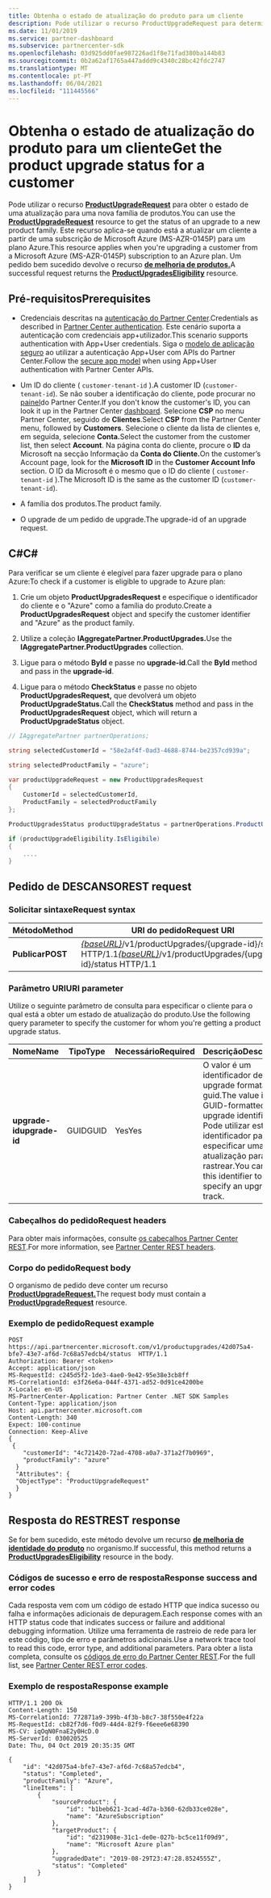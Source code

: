 ```yaml
---
title: Obtenha o estado de atualização do produto para um cliente
description: Pode utilizar o recurso ProductUpgradeRequest para determinar o estado de uma atualização do produto para um cliente para uma nova família de produtos, como por exemplo, a partir de uma subscrição de Microsoft Azure (MS-AZR-0145P) para um plano Azure.
ms.date: 11/01/2019
ms.service: partner-dashboard
ms.subservice: partnercenter-sdk
ms.openlocfilehash: 03d925dd0fae987226ad1f8e71fad380ba144b83
ms.sourcegitcommit: 0b2a62af1765a447addd9c4340c28bc42fdc2747
ms.translationtype: MT
ms.contentlocale: pt-PT
ms.lasthandoff: 06/04/2021
ms.locfileid: "111445566"
---
```

# <a name="get-the-product-upgrade-status-for-a-customer"></a><span data-ttu-id="67271-103">Obtenha o estado de atualização do produto para um cliente</span><span class="sxs-lookup"><span data-stu-id="67271-103">Get the product upgrade status for a customer</span></span>

<span data-ttu-id="67271-104">Pode utilizar o recurso [**ProductUpgradeRequest**](product-upgrade-resources.md#productupgraderequest) para obter o estado de uma atualização para uma nova família de produtos.</span><span class="sxs-lookup"><span data-stu-id="67271-104">You can use the [**ProductUpgradeRequest**](product-upgrade-resources.md#productupgraderequest) resource to get the status of an upgrade to a new product family.</span></span> <span data-ttu-id="67271-105">Este recurso aplica-se quando está a atualizar um cliente a partir de uma subscrição de Microsoft Azure (MS-AZR-0145P) para um plano Azure.</span><span class="sxs-lookup"><span data-stu-id="67271-105">This resource applies when you're upgrading a customer from a Microsoft Azure (MS-AZR-0145P) subscription to an Azure plan.</span></span> <span data-ttu-id="67271-106">Um pedido bem sucedido devolve o recurso [**de melhoria de produtos.**](product-upgrade-resources.md#productupgradeseligibility)</span><span class="sxs-lookup"><span data-stu-id="67271-106">A successful request returns the [**ProductUpgradesEligibility**](product-upgrade-resources.md#productupgradeseligibility) resource.</span></span>

## <a name="prerequisites"></a><span data-ttu-id="67271-107">Pré-requisitos</span><span class="sxs-lookup"><span data-stu-id="67271-107">Prerequisites</span></span>

- <span data-ttu-id="67271-108">Credenciais descritas na [autenticação do Partner Center](partner-center-authentication.md).</span><span class="sxs-lookup"><span data-stu-id="67271-108">Credentials as described in [Partner Center authentication](partner-center-authentication.md).</span></span> <span data-ttu-id="67271-109">Este cenário suporta a autenticação com credenciais app+utilizador.</span><span class="sxs-lookup"><span data-stu-id="67271-109">This scenario supports authentication with App+User credentials.</span></span> <span data-ttu-id="67271-110">Siga o [modelo de aplicação seguro](enable-secure-app-model.md) ao utilizar a autenticação App+User com APIs do Partner Center.</span><span class="sxs-lookup"><span data-stu-id="67271-110">Follow the [secure app model](enable-secure-app-model.md) when using App+User authentication with Partner Center APIs.</span></span>

- <span data-ttu-id="67271-111">Um ID do cliente ( `customer-tenant-id` ).</span><span class="sxs-lookup"><span data-stu-id="67271-111">A customer ID (`customer-tenant-id`).</span></span> <span data-ttu-id="67271-112">Se não souber a identificação do cliente, pode procurar no [painel](https://partner.microsoft.com/dashboard)do Partner Center.</span><span class="sxs-lookup"><span data-stu-id="67271-112">If you don't know the customer's ID, you can look it up in the Partner Center [dashboard](https://partner.microsoft.com/dashboard).</span></span> <span data-ttu-id="67271-113">Selecione **CSP** no menu Partner Center, seguido de **Clientes**.</span><span class="sxs-lookup"><span data-stu-id="67271-113">Select **CSP** from the Partner Center menu, followed by **Customers**.</span></span> <span data-ttu-id="67271-114">Selecione o cliente da lista de clientes e, em seguida, selecione **Conta.**</span><span class="sxs-lookup"><span data-stu-id="67271-114">Select the customer from the customer list, then select **Account**.</span></span> <span data-ttu-id="67271-115">Na página conta do cliente, procure o **ID** da Microsoft na secção Informação da **Conta do Cliente.**</span><span class="sxs-lookup"><span data-stu-id="67271-115">On the customer’s Account page, look for the **Microsoft ID** in the **Customer Account Info** section.</span></span> <span data-ttu-id="67271-116">O ID da Microsoft é o mesmo que o ID do cliente ( `customer-tenant-id` ).</span><span class="sxs-lookup"><span data-stu-id="67271-116">The Microsoft ID is the same as the customer ID  (`customer-tenant-id`).</span></span>

- <span data-ttu-id="67271-117">A família dos produtos.</span><span class="sxs-lookup"><span data-stu-id="67271-117">The product family.</span></span>

- <span data-ttu-id="67271-118">O upgrade de um pedido de upgrade.</span><span class="sxs-lookup"><span data-stu-id="67271-118">The upgrade-id of an upgrade request.</span></span>

## <a name="c"></a><span data-ttu-id="67271-119">C\#</span><span class="sxs-lookup"><span data-stu-id="67271-119">C\#</span></span>

<span data-ttu-id="67271-120">Para verificar se um cliente é elegível para fazer upgrade para o plano Azure:</span><span class="sxs-lookup"><span data-stu-id="67271-120">To check if a customer is eligible to upgrade to Azure plan:</span></span>

1. <span data-ttu-id="67271-121">Crie um objeto **ProductUpgradesRequest** e especifique o identificador do cliente e o "Azure" como a família do produto.</span><span class="sxs-lookup"><span data-stu-id="67271-121">Create a **ProductUpgradesRequest** object and specify the customer identifier and "Azure" as the product family.</span></span>

2. <span data-ttu-id="67271-122">Utilize a coleção **IAggregatePartner.ProductUpgrades.**</span><span class="sxs-lookup"><span data-stu-id="67271-122">Use the **IAggregatePartner.ProductUpgrades** collection.</span></span>

3. <span data-ttu-id="67271-123">Ligue para o método **ById** e passe no **upgrade-id**.</span><span class="sxs-lookup"><span data-stu-id="67271-123">Call the **ById** method and pass in the **upgrade-id**.</span></span>

4. <span data-ttu-id="67271-124">Ligue para o método **CheckStatus** e passe no objeto **ProductUpgradesRequest,** que devolverá um objeto **ProductUpgradeStatus.**</span><span class="sxs-lookup"><span data-stu-id="67271-124">Call the **CheckStatus** method and pass in the **ProductUpgradesRequest** object, which will return a **ProductUpgradeStatus** object.</span></span>

```csharp
// IAggregatePartner partnerOperations;

string selectedCustomerId = "58e2af4f-0ad3-4688-8744-be2357cd939a";

string selectedProductFamily = "azure";

var productUpgradeRequest = new ProductUpgradesRequest
{
    CustomerId = selectedCustomerId,
    ProductFamily = selectedProductFamily
};

ProductUpgradesStatus productUpgradeStatus = partnerOperations.ProductUpgrades.ById(selectedUpgradeId).CheckStatus(productUpgradeRequest);

if (productUpgradeEligibility.IsEligibile)
{
    ....
}

```

## <a name="rest-request"></a><span data-ttu-id="67271-125">Pedido de DESCANSO</span><span class="sxs-lookup"><span data-stu-id="67271-125">REST request</span></span>

### <a name="request-syntax"></a><span data-ttu-id="67271-126">Solicitar sintaxe</span><span class="sxs-lookup"><span data-stu-id="67271-126">Request syntax</span></span>

| <span data-ttu-id="67271-127">Método</span><span class="sxs-lookup"><span data-stu-id="67271-127">Method</span></span>   | <span data-ttu-id="67271-128">URI do pedido</span><span class="sxs-lookup"><span data-stu-id="67271-128">Request URI</span></span> |
|----------|-----------------------------------------------------------------------------------------------|
| <span data-ttu-id="67271-129">**Publicar**</span><span class="sxs-lookup"><span data-stu-id="67271-129">**POST**</span></span> | <span data-ttu-id="67271-130">[*{baseURL}*](partner-center-rest-urls.md)/v1/productUpgrades/{upgrade-id}/status HTTP/1.1</span><span class="sxs-lookup"><span data-stu-id="67271-130">[*{baseURL}*](partner-center-rest-urls.md)/v1/productUpgrades/{upgrade-id}/status HTTP/1.1</span></span> |

### <a name="uri-parameter"></a><span data-ttu-id="67271-131">Parâmetro URI</span><span class="sxs-lookup"><span data-stu-id="67271-131">URI parameter</span></span>

<span data-ttu-id="67271-132">Utilize o seguinte parâmetro de consulta para especificar o cliente para o qual está a obter um estado de atualização do produto.</span><span class="sxs-lookup"><span data-stu-id="67271-132">Use the following query parameter to specify the customer for whom you're getting a product upgrade status.</span></span>

| <span data-ttu-id="67271-133">Nome</span><span class="sxs-lookup"><span data-stu-id="67271-133">Name</span></span>               | <span data-ttu-id="67271-134">Tipo</span><span class="sxs-lookup"><span data-stu-id="67271-134">Type</span></span> | <span data-ttu-id="67271-135">Necessário</span><span class="sxs-lookup"><span data-stu-id="67271-135">Required</span></span> | <span data-ttu-id="67271-136">Descrição</span><span class="sxs-lookup"><span data-stu-id="67271-136">Description</span></span>                                                                                 |
|--------------------|------|----------|---------------------------------------------------------------------------------------------|
| <span data-ttu-id="67271-137">**upgrade-id**</span><span class="sxs-lookup"><span data-stu-id="67271-137">**upgrade-id**</span></span> | <span data-ttu-id="67271-138">GUID</span><span class="sxs-lookup"><span data-stu-id="67271-138">GUID</span></span> | <span data-ttu-id="67271-139">Yes</span><span class="sxs-lookup"><span data-stu-id="67271-139">Yes</span></span> | <span data-ttu-id="67271-140">O valor é um identificador de upgrade formatado guid.</span><span class="sxs-lookup"><span data-stu-id="67271-140">The value is a GUID-formatted upgrade identifier.</span></span> <span data-ttu-id="67271-141">Pode utilizar este identificador para especificar uma atualização para rastrear.</span><span class="sxs-lookup"><span data-stu-id="67271-141">You can use this identifier to specify an upgrade to track.</span></span> |

### <a name="request-headers"></a><span data-ttu-id="67271-142">Cabeçalhos do pedido</span><span class="sxs-lookup"><span data-stu-id="67271-142">Request headers</span></span>

<span data-ttu-id="67271-143">Para obter mais informações, consulte [os cabeçalhos Partner Center REST](headers.md).</span><span class="sxs-lookup"><span data-stu-id="67271-143">For more information, see [Partner Center REST headers](headers.md).</span></span>

### <a name="request-body"></a><span data-ttu-id="67271-144">Corpo do pedido</span><span class="sxs-lookup"><span data-stu-id="67271-144">Request body</span></span>

<span data-ttu-id="67271-145">O organismo de pedido deve conter um recurso [**ProductUpgradeRequest.**](product-upgrade-resources.md#productupgraderequest)</span><span class="sxs-lookup"><span data-stu-id="67271-145">The request body must contain a [**ProductUpgradeRequest**](product-upgrade-resources.md#productupgraderequest) resource.</span></span>

### <a name="request-example"></a><span data-ttu-id="67271-146">Exemplo de pedido</span><span class="sxs-lookup"><span data-stu-id="67271-146">Request example</span></span>

```http
POST https://api.partnercenter.microsoft.com/v1/productupgrades/42d075a4-bfe7-43e7-af6d-7c68a57edcb4/status  HTTP/1.1
Authorization: Bearer <token>
Accept: application/json
MS-RequestId: c245d5f2-1de3-4ae0-9e42-95e38e3cb8ff
MS-CorrelationId: e3f26e6a-044f-4371-ad52-0d91ce4200be
X-Locale: en-US
MS-PartnerCenter-Application: Partner Center .NET SDK Samples
Content-Type: application/json
Host: api.partnercenter.microsoft.com
Content-Length: 340
Expect: 100-continue
Connection: Keep-Alive
{
 {
    "customerId": "4c721420-72ad-4708-a0a7-371a2f7b0969",
    "productFamily": "azure"
  }
  "Attributes": {
  "ObjectType": "ProductUpgradeRequest"
  }
}
```

## <a name="rest-response"></a><span data-ttu-id="67271-147">Resposta do REST</span><span class="sxs-lookup"><span data-stu-id="67271-147">REST response</span></span>

<span data-ttu-id="67271-148">Se for bem sucedido, este método devolve um recurso [**de melhoria de identidade do produto**](product-upgrade-resources.md#productupgradeseligibility) no organismo.</span><span class="sxs-lookup"><span data-stu-id="67271-148">If successful, this method returns a [**ProductUpgradesEligibility**](product-upgrade-resources.md#productupgradeseligibility) resource in the body.</span></span>

### <a name="response-success-and-error-codes"></a><span data-ttu-id="67271-149">Códigos de sucesso e erro de resposta</span><span class="sxs-lookup"><span data-stu-id="67271-149">Response success and error codes</span></span>

<span data-ttu-id="67271-150">Cada resposta vem com um código de estado HTTP que indica sucesso ou falha e informações adicionais de depuragem.</span><span class="sxs-lookup"><span data-stu-id="67271-150">Each response comes with an HTTP status code that indicates success or failure and additional debugging information.</span></span> <span data-ttu-id="67271-151">Utilize uma ferramenta de rastreio de rede para ler este código, tipo de erro e parâmetros adicionais.</span><span class="sxs-lookup"><span data-stu-id="67271-151">Use a network trace tool to read this code, error type, and additional parameters.</span></span> <span data-ttu-id="67271-152">Para obter a lista completa, consulte os [códigos de erro do Partner Center REST](error-codes.md).</span><span class="sxs-lookup"><span data-stu-id="67271-152">For the full list, see [Partner Center REST error codes](error-codes.md).</span></span>

### <a name="response-example"></a><span data-ttu-id="67271-153">Exemplo de resposta</span><span class="sxs-lookup"><span data-stu-id="67271-153">Response example</span></span>

```http
HTTP/1.1 200 Ok
Content-Length: 150
MS-CorrelationId: 772871a9-399b-4f3b-b8c7-38f550e4f22a
MS-RequestId: cb82f7d6-f0d9-44d4-82f9-f6eee6e68390
MS-CV: iqOqN0FnaE2y0HcD.0
MS-ServerId: 030020525
Date: Thu, 04 Oct 2019 20:35:35 GMT

{
    "id": "42d075a4-bfe7-43e7-af6d-7c68a57edcb4",
    "status": "Completed",
    "productFamily": "Azure",
    "lineItems": [
        {
            "sourceProduct": {
                "id": "b1beb621-3cad-4d7a-b360-62db33ce028e",
                "name": "AzureSubscription"
            },
            "targetProduct": {
                "id": "d231908e-31c1-de0e-027b-bc5ce11f09d9",
                "name": "Microsoft Azure plan"
            },
            "upgradedDate": "2019-08-29T23:47:28.8524555Z",
            "status": "Completed"
        }
    ]
}

```
